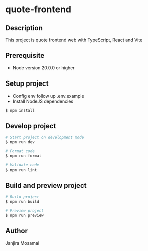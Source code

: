 # quote-frontend

## Description

This project is quote frontend web with TypeScript, React and Vite

## Prerequisite

- Node version 20.0.0 or higher

## Setup project

- Config env follow up .env.example
- Install NodeJS dependencies

```bash
$ npm install
```

## Develop project

```bash
# Start project on development mode
$ npm run dev

# Format code
$ npm run format

# Validate code
$ npm run lint
```

## Build and preview project

```bash
# Build project
$ npm run build

# Preview project
$ npm run preview
```

## Author

Janjira Mosamai
